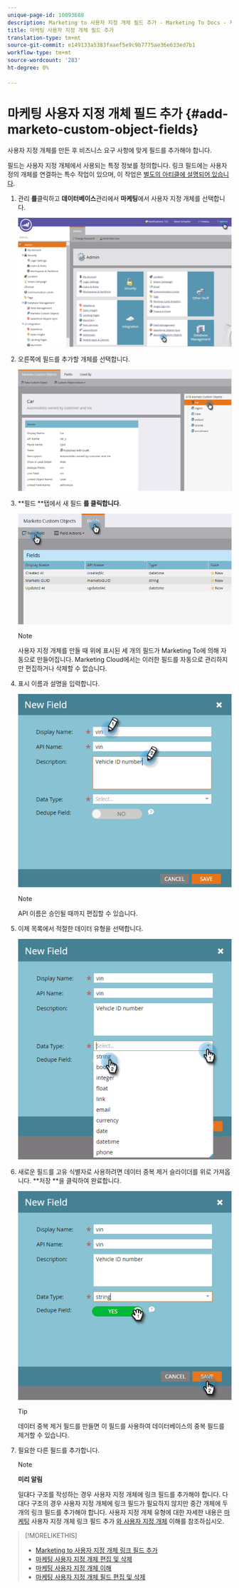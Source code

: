 ```yaml
---
unique-page-id: 10093688
description: Marketing to 사용자 지정 개체 필드 추가 - Marketing To Docs - 제품 설명서
title: 마케팅 사용자 지정 개체 필드 추가
translation-type: tm+mt
source-git-commit: e149133a5383faaef5e9c9b7775ae36e633ed7b1
workflow-type: tm+mt
source-wordcount: '283'
ht-degree: 0%

---
```



# 마케팅 사용자 지정 개체 필드 추가 {#add-marketo-custom-object-fields}

사용자 지정 개체를 만든 후 비즈니스 요구 사항에 맞게 필드를 추가해야 합니다.

필드는 사용자 지정 개체에서 사용되는 특정 정보를 정의합니다. 링크 필드에는 사용자 정의 개체를 연결하는 특수 작업이 있으며, 이 작업은 [별도의 아티클에 설명되어 있습니다](add-marketo-custom-object-link-fields.md).

1. 관리 **를**&#x200B;클릭하고 **데이터베이스**&#x200B;관리에서 **마케팅**&#x200B;에서 사용자 지정 개체를 선택합니다.

   ![](assets/image2016-1-18-9-3a2-3a6.png)

1. 오른쪽에 필드를 추가할 개체를 선택합니다.

   ![](assets/image2016-1-18-9-3a5-3a3.png)

1. **필드 **탭에서 새 필드 **를 클릭합니다**.

   ![](assets/image2015-9-15-16-3a53-3a40.png)

   >[!NOTE]
   >
   >사용자 지정 개체를 만들 때 위에 표시된 세 개의 필드가 Marketing To에 의해 자동으로 만들어집니다. Marketing Cloud에서는 이러한 필드를 자동으로 관리하지만 편집하거나 삭제할 수 없습니다.

1. 표시 이름과 설명을 입력합니다.

   ![](assets/image2015-10-5-11-3a35-3a48.png)

   >[!NOTE]
   >
   >API 이름은 승인될 때까지 편집할 수 있습니다.

1. 이제 목록에서 적절한 데이터 유형을 선택합니다.

   ![](assets/image2015-10-5-11-3a37-3a24.png)

1. 새로운 필드를 고유 식별자로 사용하려면 데이터 중복 제거 슬라이더를 위로 가져옵니다. **저장 **을 클릭하여 완료합니다.

   ![](assets/image2015-10-5-11-3a40-3a12.png)

   >[!TIP]
   >
   >데이터 중복 제거 필드를 만들면 이 필드를 사용하여 데이터베이스의 중복 필드를 제거할 수 있습니다.

1. 필요한 다른 필드를 추가합니다.

   >[!NOTE]
   >
   >**미리 알림**
   >
   >
   >일대다 구조를 작성하는 경우 사용자 지정 개체에 링크 필드를 추가해야 합니다. 다대다 구조의 경우 사용자 지정 개체에 링크 필드가 필요하지 않지만 중간 개체에 두 개의 링크 필드를 추가해야 합니다. 사용자 지정 개체 유형에 대한 자세한 내용은 [마케팅](add-marketo-custom-object-link-fields.md) 사용자 지정 개체 링크 필드 추가 [와 사용자 지정 개체](understanding-marketo-custom-objects.md) 이해를 참조하십시오.

>[!MORELIKETHIS]
>
>* [Marketing to 사용자 지정 개체 링크 필드 추가](add-marketo-custom-object-link-fields.md)
>* [마케팅 사용자 지정 개체 편집 및 삭제](edit-and-delete-a-marketo-custom-object.md)
>* [마케팅 사용자 지정 개체 이해](understanding-marketo-custom-objects.md)
>* [마케팅 사용자 지정 개체 필드 편집 및 삭제](edit-and-delete-marketo-custom-object-fields.md)

>



